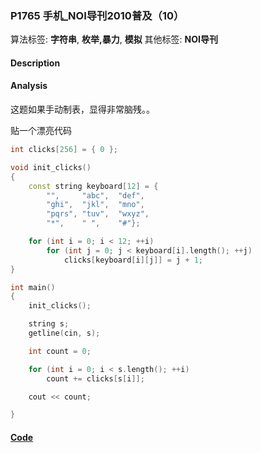 ### P1765 手机_NOI导刊2010普及（10）

算法标签: **字符串**, **枚举,暴力**, **模拟**
其他标签: **NOI导刊**


#### Description

#### Analysis

这题如果手动制表，显得非常脑残。。

贴一个漂亮代码

```cpp
int clicks[256] = { 0 };

void init_clicks()
{
    const string keyboard[12] = {
        "",     "abc",  "def",
        "ghi",  "jkl",  "mno",
        "pqrs", "tuv",  "wxyz",
        "*",    " ",    "#"};

    for (int i = 0; i < 12; ++i)
        for (int j = 0; j < keyboard[i].length(); ++j)
            clicks[keyboard[i][j]] = j + 1;
}

int main()
{
    init_clicks();

    string s;
    getline(cin, s);

    int count = 0;

    for (int i = 0; i < s.length(); ++i)
        count += clicks[s[i]];

    cout << count;

}
```

#### [Code](../cpp/p1765.cpp)
